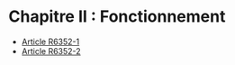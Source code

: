 # Chapitre II : Fonctionnement

* [Article R6352-1](./LEGIARTI000018522362.md)
* [Article R6352-2](./LEGIARTI000018522360.md)

